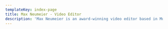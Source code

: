 ```yaml
---
templateKey: index-page
title: Max Neumeier - Video Editor
description: 'Max Neumeier is an award-winning video editor based in Munich, Germany'
---
```


